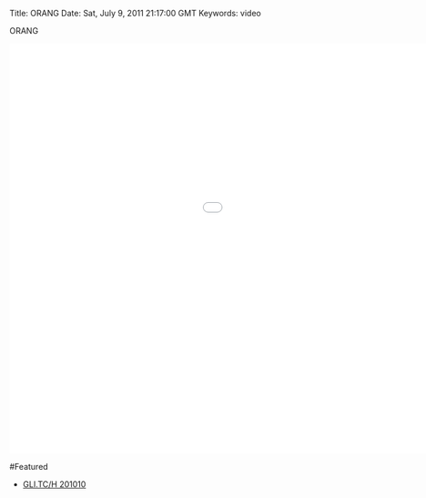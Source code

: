 Title: ORANG
Date: Sat, July 9, 2011 21:17:00 GMT
Keywords: video

ORANG

<iframe src="//player.vimeo.com/video/26215672?byline=0&amp;portrait=0&amp;color=ffffff" width="1280" height="721" frameborder="0" webkitAllowFullScreen mozallowfullscreen allowFullScreen></iframe>

#Featured

- [GLI.TC/H 201010](//gli.tc/h)

